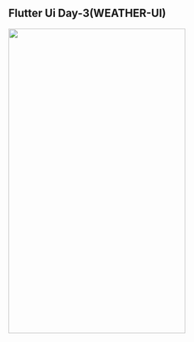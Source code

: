 ## Flutter Ui Day-3(WEATHER-UI)






<img src="https://user-images.githubusercontent.com/45129432/110907512-9232ea80-831e-11eb-8bee-7ff11d9c7b17.jpeg
"  width="350px" height="600px">


